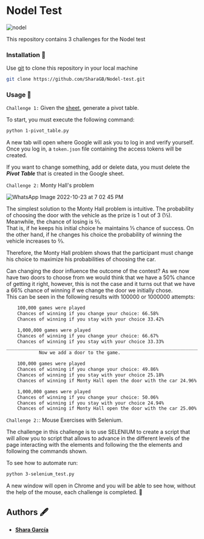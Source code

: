 # Nodel Test
![nodel](https://user-images.githubusercontent.com/90220978/197424636-63b5e6e3-eb92-415c-8259-fb0aac10cccd.png)

This repository contains 3 challenges for the Nodel test

### Installation 🔧
Use [git](https://docs.github.com/en/repositories/creating-and-managing-repositories/cloning-a-repository) to clone this repository in your local machine

```bash
git clone https://github.com/SharaGB/Nodel-test.git
```

### Usage 👾
<code>Challenge 1:</code> Given the [sheet](https://docs.google.com/spreadsheets/d/1uUrOMM_n2gtf1TjFNiKj4UC_fC6Z-XN06c_Yfvrwipo/edit#gid=0), generate a pivot table.

To start, you must execute the following command:
```bash
python 1-pivot_table.py
```
A new tab will open where Google will ask you to log in and verify yourself. Once you log in, a <code>token.json</code> file containing the access tokens will be created.

If you want to change something, add or delete data, you must delete the ***Pivot Table*** that is created in the Google sheet.

<code>Challenge 2:</code> Monty Hall's problem

![WhatsApp Image 2022-10-23 at 7 02 45 PM](https://user-images.githubusercontent.com/90220978/197424872-44def626-5a54-45cf-affa-d8f0793d5243.jpeg)

The simplest solution to the Monty Hall problem is intuitive. The probability of choosing the door with the vehicle as the prize is 1 out of 3 (⅓). Meanwhile, the chance of losing is ⅔.
<br>
That is, if he keeps his initial choice he maintains ⅓ chance of success. On the other hand, if he changes his choice the probability of winning the vehicle increases to ⅔.

Therefore, the Monty Hall problem shows that the participant must change his choice to maximize his probabilities of choosing the car.

Can changing the door influence the outcome of the contest? As we now have two doors to choose from we would think that we have a 50% chance of getting it right, however, this is not the case and it turns out that we have a 66% chance of winning if we change the door we initially chose.
<br>
This can be seen in the following results with 100000 or 1000000 attempts:

```bash
    100,000 games were played
    Chances of winning if you change your choice: 66.58%  
    Chances of winning if you stay with your choice 33.42%

    1,000,000 games were played
    Chances of winning if you change your choice: 66.67%  
    Chances of winning if you stay with your choice 33.33%
_______________________________________________________________________________________________ 
            Now we add a door to the game.

    100,000 games were played
    Chances of winning if you change your choice: 49.86% 
    Chances of winning if you stay with your choice 25.18%
    Chances of winning if Monty Hall open the door with the car 24.96%

    1,000,000 games were played
    Chances of winning if you change your choice: 50.06%
    Chances of winning if you stay with your choice 24.94%
    Chances of winning if Monty Hall open the door with the car 25.00%
```

<code>Challenge 2:</code>: Mouse Exercises with Selenium.

The challenge in this challenge is to use SELENIUM to create a script that will allow you to
script that allows to advance in the different levels of the page interacting with the elements and following the
the elements and following the commands shown.

To see how to automate run:
```bash
python 3-selenium_test.py
```
A new window will open in Chrome and you will be able to see how, without the help of the mouse, each challenge is completed. 🎉

## Authors 🖋️

* [__Shara García__](https://www.linkedin.com/in/sharagb/)
